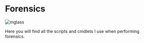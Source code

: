 # Forensics
![mglass](https://github.com/NoodleStorm/Forensics/assets/35268084/624220c4-9d75-49ca-b228-2f4db9e4c63e)

Here you will find all the scripts and cmdlets I use when performing forensics.

